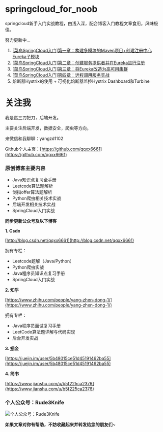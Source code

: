 # springcloud_for_noob

springcloud新手入门实战教程，由浅入深，配合博客入门教程文章食用，风味极佳。


努力更新中...


1. [[菜鸟SpringCloud入门]第一章：构建多模块的Maven项目+创建注册中心Eureka子模块](https://blog.csdn.net/qqxx6661/article/details/88367149)
2. [[菜鸟SpringCloud入门]第二章：创建服务提供者并在Eureka进行注册](https://blog.csdn.net/qqxx6661/article/details/88375904)
3. [[菜鸟SpringCloud入门]第三章：将Eureka改造为高可用集群](https://blog.csdn.net/qqxx6661/article/details/88396539)
4. [[菜鸟SpringCloud入门]第四章：远程调用服务实战](https://blog.csdn.net/qqxx6661/article/details/88430062)
5. 熔断器Hystrix的使用 + 可视化熔断器监控Hystrix Dashboard和Turbine

# 关注我

我是蛮三刀把刀，后端开发。

主要关注后端开发，数据安全，爬虫等方向。

来微信和我聊聊：yangzd1102

Github个人主页：[https://github.com/qqxx6661](https://github.com/qqxx6661)

### 原创博客主要内容

- Java知识点复习全手册
- Leetcode算法题解析
- 剑指offer算法题解析
- Python爬虫相关技术实战
- 后端开发相关技术实战
- SpringCloud入门实战

**同步更新公众号及以下博客**

**1. Csdn**

[http://blog.csdn.net/qqxx6661](http://blog.csdn.net/qqxx6661)

拥有专栏：

- Leetcode题解（Java/Python）
- Python爬虫实战
- Java程序员知识点复习手册
- SpringCloud入门实战

**2. 知乎**

[https://www.zhihu.com/people/yang-zhen-dong-1/](https://www.zhihu.com/people/yang-zhen-dong-1/)

拥有专栏：

- Java程序员面试复习手册
- LeetCode算法题详解与代码实现
- 后台开发实战

**3. 掘金**

[https://juejin.im/user/5b48015ce51d45191462ba55](https://juejin.im/user/5b48015ce51d45191462ba55)

**4. 简书**

[https://www.jianshu.com/u/b5f225ca2376](https://www.jianshu.com/u/b5f225ca2376)


### 个人公众号：Rude3Knife

![个人公众号：Rude3Knife](https://img-blog.csdnimg.cn/20190226163135670.png)

**如果文章对你有帮助，不妨收藏起来并转发给您的朋友们~**



